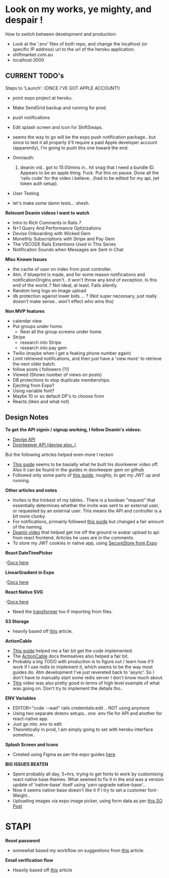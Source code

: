 # Look on my works, ye mighty, and despair !

How to switch between development and production:

- Look at the '.env' files of both repo, and change the localhost (or specific IP address) url to the url of the heroku application.
- shiftmarket.com.au
- localhost:3000

## CURRENT TODO's

Steps to 'Launch': (ONCE I'VE GOT APPLE ACCOUNT!)

- point expo project at heroku.
- Make SendGrid backup and running for prod.
- push notifications
- Edit splash screen and icon for ShiftSwaps.
- seems the way to go will be the expo push notification package.. but since to test it all properly it'll require a paid Apple developer account (apparently), I'm going to push this one toward the end.
- Omniauth:

  1. deanin vid.. got to 15:00mins in.. hit snag that I need a bundle ID. Appears to be an apple thing. Fuck. Put this on pause. Done all the 'rails code' for the video i believe.. (had to be edited for my api, jwt token auth setup).

- User Testing
- let's make some damn tests... shesh.

**Relevant Deanin videos I want to watch**

- Intro to Rich Comments in Rails 7
- N+1 Query And Performance Optizizations
- Devise Onboarding with Wicked Gem
- Monethly Subscriptions with Stripe and Pay Gem
- The VSCODE Rails Extentions Used in This Series
- Notificaiton Sounds when Messages are Sent in Chat

**Misc Known Issues**

- the cache of user on index from post controller.
- Atm, if blueprint is made, and for some reason notifications and notificationOrigins aren't.. it won't throw any kind of exception. Is this end of the world..? Not ideal, at least. Fails silently.
- Random long logs on image upload
- db protection against lower bids ... ? (Not super necessary, just really doesn't make sense.. won't effect who wins tho)

**Non MVP features**

- calendar view
- Put groups under home.
  - Nest all the group screens under home.
- Stripe
  - research into Stripe
  - research into pay gem
- Twilio (maybe when I get a feaking phone number again)
- Limit retrieved notifications, and then just have a 'view more' to retrieve the next older batch.
- follow posts ( followers (?))
- Viewed (Shows number of views on posts)
- DB protections to stop duplicate memberships.
- Ejecting from Expo?
- Using variable font?
- Maybe 10 or so default DP's to choose from
- Reacts (likes and what not)

## Design Notes

**To get the API signin / signup working, I follow Deanin's videos:**

- [Devise API](https://www.youtube.com/watch?v=PqizV5l1yFE&ab_channel=Deanin)
- [Doorkeeper API (devise also..)](https://www.youtube.com/watch?v=Kwm4Edvlqhw&ab_channel=Deanin)

But the following articles helped even more I reckon

- [This guide](https://rubyyagi.com/rails-api-authentication-devise-doorkeeper/) seems to be basially what he built his doorkeerer video off. Also it can be found in the guides in doorkeeper gem on github
- Followed only some parts of [this guide](https://www.bluebash.co/blog/rails-6-7-api-authentication-with-jwt/), roughly, to get my JWT up and running.

**Other articles and notes**

- Invites is the trickest of my tables.. There is a boolean "request" that essentially determines whether the invite was sent to an external user, or requested by an external user. This means the API and controller is a bit more clunky.
- For notifications, primairly followed [this guide](https://tannguyenit95.medium.com/designing-a-notification-system-1da83ca971bc) but changed a fair amount of the naming.
- [Deanin video](https://www.youtube.com/watch?v=_rLMRd676-I&ab_channel=Deanin) that helped get me off the ground re avatar upload to api from react frontend. Articles he uses are in the comments.
- To store my JWT cookies in native app, using [SecureStore from Expo](https://docs.expo.dev/versions/latest/sdk/securestore/)

**React DateTimePicker**

-[Docs here](https://github.com/react-native-datetimepicker/datetimepicker)

**LinearGradient in Expo**

-[Docs here](https://docs.expo.dev/versions/latest/sdk/linear-gradient/#usage)

**React Native SVG**

-[Docs here](https://github.com/react-native-svg/react-native-svg#use-with-svg-files)

- Need the [transformer](https://github.com/kristerkari/react-native-svg-transformer#installation-and-configuration) too if importing from files.

**S3 Storage**

- heavily based off [this](https://www.honeybadger.io/blog/rails-app-aws-s3/) article.

**ActionCable**

- [This guide](https://dev.to/tegandbiscuits/using-action-cable-with-react-native-jk0) helped me a fair bit get the code implemented.
- The [ActionCable](https://guides.rubyonrails.org/action_cable_overview.html) docs themselves also helped a fair bit.
- Probably a big TODO with production is to figure out / learn how it'll work if I use redis to implement it, which seems to be the way most guides do. Atm development I've just revereted back to 'async'. So I don't have to manually start some redis server I don't know much about.
- [This](https://www.youtube.com/watch?v=NwQEZXnVXJ8&ab_channel=SaloniMehta) video was also pretty good in terms of high level example of what was going on. Don't try to implement the details tho..

**ENV Variables**

- EDITOR="code --wait" rails credentials:edit .. NOT using anymore
- Using two separate dotenv setups.. one .env file for API and another for react-native app.
- Just go into .env to edit
- Theoretically in prod, I am simply going to set with heroku interface somehow..

**Splash Screen and Icons**

- Created using Figma as per the expo guides [here](https://docs.expo.dev/guides/app-icons/)

**BIG ISSUES BEATEN**

- Spent probably all day, 5+hrs, trying to get fonts to work by customising react native base themes. What seemed to fix it in the end was a version update of 'native-base' itself using 'yarn upgrade native-base'..
- Now it seems native-base doesn't like it if I try to set a customer font-Weight..
- Uploading images via expo image picker, using form data as per [this SO Post](https://stackoverflow.com/a/46740071/17632294)

# STAPI

**Reset password**

- somewhat based my workflow on suggestions from [this](https://www.truemark.dev/blog/reset-password-in-react-and-rails/) article.

**Email verification flow**

- Heavily based off [this](https://coderwall.com/p/u56rra/ruby-on-rails-user-signup-email-confirmation-tutorial) article
